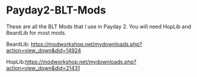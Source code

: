 # Payday2-BLT-Mods
These are all the BLT Mods that I use in Payday 2.
You will need HopLib and BeardLib for most mods.

BeardLib: https://modworkshop.net/mydownloads.php?action=view_down&did=14924

HopLib:https://modworkshop.net/mydownloads.php?action=view_down&did=21431
